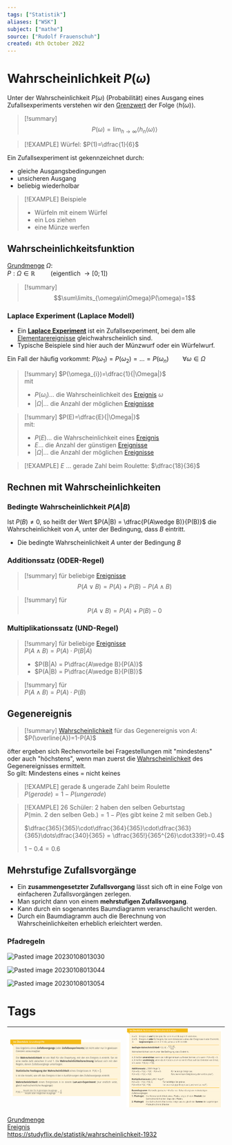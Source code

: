 ```yaml
---
tags: ["Statistik"]
aliases: ["WSK"]
subject: ["mathe"]
source: ["Rudolf Frauenschuh"]
created: 4th October 2022
---
```


# Wahrscheinlichkeit $P(\omega)$

Unter der Wahrscheinlichkeit $P(\omega)$ (Probabilität) eines Ausgang eines Zufallsexperiments verstehen wir den [Grenzwert](Grenzwert.md) der Folge $\langle h(\omega)\rangle$.

>[!summary] $$P(\omega)=\lim_{h\rightarrow\infty}\langle h_{n}(\omega)\rangle$$

> [!EXAMPLE] Würfel: $P(1)=\dfrac{1}{6}$

Ein Zufallsexperiment ist gekennzeichnet durch:
- gleiche Ausgangsbedingungen
- unsicheren Ausgang
- beliebig wiederholbar

>[!EXAMPLE] Beispiele
> - Würfeln mit einem Würfel
> - ein Los ziehen
> - eine Münze werfen

## Wahrscheinlichkeitsfunktion

[Grundmenge](Grundmenge.md) $\Omega$:  
$P: \Omega\in\mathbb{R}\qquad$ (eigentlich $\rightarrow[0;1]$)

> [!summary] $$\sum\limits_{\omega\in\Omega}P(\omega)=1$$

### Laplace Experiment (Laplace Modell)

- Ein **[Laplace Experiment](https://studyflix.de/statistik/laplace-experiment-1109)** ist ein Zufallsexperiment, bei dem alle [Elementarereignisse](Ereignis.md) gleichwahrscheinlich sind.
- Typische Beispiele sind hier auch der Münzwurf oder ein Würfelwurf.

Ein Fall der häufig vorkommt: $P(\omega_{1})=P(\omega_{2})=\dots=P(\omega_{n})\qquad\forall\omega\in\Omega$

>[!summary] $P(\omega_{i})=\dfrac{1}{|\Omega|}$  
>mit
> - $P(\omega_{i})\dots$ die Wahrscheinlichkeit des [Ereignis](Ereignis.md) $\omega$
> - $|\Omega|\dots$ die Anzahl der möglichen [Ereignisse](Ereignis.md)

>[!summary] $P(E)=\dfrac{E}{|\Omega|}$  
> mit:
> - $P(E)\dots$ die Wahrscheinlichkeit eines [Ereignis](Ereignis.md)
> - $E\dots$ die Anzahl der günstigen [Ereignisse](Ereignis.md)
> - $|\Omega|\dots$ die Anzahl der möglichen [Ereignisse](Ereignis.md) 

> [!EXAMPLE] $E$ … gerade Zahl beim Roulette: $\dfrac{18}{36}$

## Rechnen mit Wahrscheinlichkeiten

### Bedingte Wahrscheinlichkeit $P(A|B)$

Ist $P(B)\neq 0$, so heißt der Wert $P(A|B) = \dfrac{P(A\wedge B)}{P(B)}$ die Wahrscheinlichkeit von $A$, unter der Bedingung, dass $B$ eintritt.
- Die bedingte Wahrscheinlichkeit $A$ unter der Bedingung $B$

### Additionssatz (ODER-Regel)

> [!summary] für beliebige [Ereignisse](Ereignis.md)  
> $$P(A\vee B) = P(A) + P(B) - P(A\wedge B)$$

>[!summary] für [](Ereignis.md#Unvereinbare%20Ereignisse|unvereinbare%20Ereignisse)  
> $$P(A\vee B) = P(A) + P(B) - 0$$

### Multiplikationssatz (UND-Regel)

>[!summary] für beliebige [Ereignisse](Ereignis.md)  
> $P(A\wedge B)=P(A)\cdot P(B|A)$
> - $P(B|A) = P\dfrac{A\wedge B}{P(A)}$
> - $P(A|B) = P\dfrac{A\wedge B}{P(B)}$

>[!summary] für [](Ereignis.md#Unabhängige%20Ereignisse|unabhängige%20Ereignisse)  
> $P(A\wedge B)=P(A)\cdot P(B)$

## Gegenereignis

>[!summary] [Wahrscheinlichkeit](Wahrscheinlichkeit.md) für das Gegenereignis von $A$:  
> $P(\overline{A})=1-P(A)$

öfter ergeben sich Rechenvorteile bei Fragestellungen mit "mindestens" oder auch "höchstens", wenn man zuerst die [Wahrscheinlichkeit](Wahrscheinlichkeit.md) des Gegenereignisses ermittelt.  
So gilt: Mindestens eines = nicht keines

>[!EXAMPLE] gerade & ungerade Zahl beim Roulette  
> $P(gerade) = 1-P(ungerade)$

 >[!EXAMPLE] 26 Schüler: 2 haben den selben Geburtstag  
> $P(\text{min. 2 den selben Geb.}) = 1-P(\text{es gibt keine 2 mit selben Geb.})$
> 
> $\dfrac{365}{365}\cdot\dfrac{364}{365}\cdot\dfrac{363}{365}\dots\dfrac{340}{365} = \dfrac{365!}{365^{26}\cdot339!}=0.4$
> 
> $1-0.4=0.6$

## Mehrstufige Zufallsvorgänge

- Ein **zusammengesetzter Zufallsvorgang** lässt sich oft in eine Folge von einfacheren Zufallsvorgängen zerlegen.
- Man spricht dann von einem **mehrstufigen Zufallsvorgang**.
- Kann durch ein sogenanntes Baumdiagramm veranschaulicht werden.
- Durch ein Baumdiagramm auch die Berechnung von Wahrscheinlichkeiten erheblich erleichtert werden.  

### Pfadregeln

![Pasted image 20230108013030](Pasted%20image%2020230108013030.png)

![Pasted image 20230108013044](Pasted%20image%2020230108013044.png)

![Pasted image 20230108013054](Pasted%20image%2020230108013054.png)

# Tags

| ![Pasted image 20221211123853](../assets/Pasted%20image%2020221211123853.png) | ![UEB-rechnen-wsk](../assets/UEB-rechnen-wsk.png) |  
| ------------------------------------ | ------------------------ |

[Grundmenge](Grundmenge.md)  
[Ereignis](Ereignis.md)  
<https://studyflix.de/statistik/wahrscheinlichkeit-1932>
